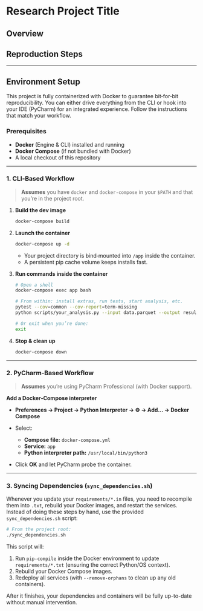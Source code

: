# Research Project Title

## Overview

<!-- TODO: Write a concise description of the project, its goals, and its main components. -->

## Reproduction Steps

<!-- TODO: Describe end‑to‑end steps to reproduce our results:
1. Data acquisition
2. Preprocessing
3. Analysis
4. Evaluation
-->

---

## Environment Setup

This project is fully containerized with Docker to guarantee bit‑for‑bit reproducibility. You can either drive everything from the CLI or hook into your IDE (PyCharm) for an integrated experience. Follow the instructions that match your workflow.

### Prerequisites

* **Docker** (Engine & CLI) installed and running
* **Docker Compose** (if not bundled with Docker)
* A local checkout of this repository

---

### 1. CLI‑Based Workflow

> **Assumes** you have `docker` and `docker-compose` in your `$PATH` and that you’re in the project root.

1. **Build the dev image**

   ```bash
   docker-compose build
   ```

2. **Launch the container**

   ```bash
   docker-compose up -d
   ```

   * Your project directory is bind‑mounted into `/app` inside the container.
   * A persistent pip cache volume keeps installs fast.

3. **Run commands inside the container**

   ```bash
   # Open a shell
   docker-compose exec app bash

   # From within: install extras, run tests, start analysis, etc.
   pytest --cov=common --cov-report=term-missing
   python scripts/your_analysis.py --input data.parquet --output results/

   # Or exit when you’re done:
   exit
   ```

4. **Stop & clean up**

   ```bash
   docker-compose down
   ```

---

### 2. PyCharm‑Based Workflow

> **Assumes** you’re using PyCharm Professional (with Docker support).

**Add a Docker‑Compose interpreter**

   * **Preferences → Project → Python Interpreter → ⚙️ → Add… → Docker Compose**
   * Select:

     * **Compose file:** `docker-compose.yml`
     * **Service:** `app`
     * **Python interpreter path:** `/usr/local/bin/python3`
   * Click **OK** and let PyCharm probe the container.

---

### 3. Syncing Dependencies (`sync_dependencies.sh`)

Whenever you update your `requirements/*.in` files, you need to recompile them into `.txt`, rebuild your Docker images, and restart the services. Instead of doing these steps by hand, use the provided `sync_dependencies.sh` script:

```bash
# From the project root:
./sync_dependencies.sh
```

This script will:
1. Run `pip-compile` inside the Docker environment to update `requirements/*.txt` (ensuring the correct Python/OS context).
2. Rebuild your Docker Compose images.
3. Redeploy all services (with `--remove-orphans` to clean up any old containers).

After it finishes, your dependencies and containers will be fully up-to-date without manual intervention.
